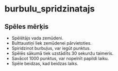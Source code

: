 # burbulu_spridzinatajs

## Spēles mērķis

* Spēlētājs vada zemūdeni.
* Bulttaustiņi liek zemūdenei pārvietoties.
* Spiridzinot burbuļus, var iegūt punktus.
* Spēlēs sākumā tiek uzstādīts 30 sekunžu taimeris.
* Savācot 1000 punktus, var nopelnīt papildi laiku.
* Spēle beidzas, kad beidzas laiks.